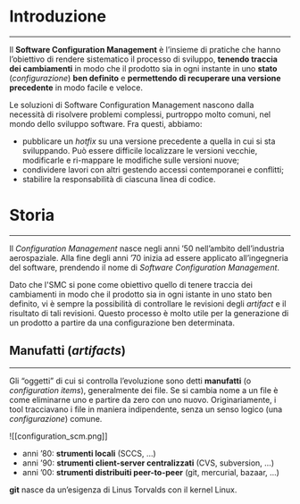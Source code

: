 # Introduzione
---
Il **Software Configuration Management** è l’insieme di pratiche che hanno l’obiettivo di rendere sistematico il processo di sviluppo, **tenendo traccia dei cambiamenti** in modo che il prodotto sia in ogni instante in uno **stato** (_configurazione_) **ben definito** e **permettendo di recuperare una versione precedente** in modo facile e veloce.

Le soluzioni di Software Configuration Management nascono dalla necessità di risolvere problemi complessi, purtroppo molto comuni, nel mondo dello sviluppo software.
Fra questi, abbiamo:

- pubblicare un _hotfix_ su una versione precedente a quella in cui si sta sviluppando. Può essere difficile localizzare le versioni vecchie, modificarle e ri-mappare le modifiche sulle versioni nuove;
- condividere lavori con altri gestendo accessi contemporanei e conflitti;
- stabilire la responsabilità di ciascuna linea di codice.

# Storia
---
Il *Configuration Management* nasce negli anni ’50 nell’ambito dell’industria aerospaziale. Alla fine degli anni ’70 inizia ad essere applicato all’ingegneria del software, prendendo il nome di *Software Configuration Management*.

Dato che l'SMC si pone come obiettivo quello di tenere traccia dei cambiamenti in modo che il prodotto sia in ogni istante in uno stato ben definito, vi è sempre la possibilità di controllare le revisioni degli _artifact_ e il risultato di tali revisioni.
Questo processo è molto utile per la generazione di un prodotto a partire da una configurazione ben determinata.

## Manufatti (*artifacts*)
---
Gli “oggetti” di cui si controlla l’evoluzione sono detti **manufatti** (o *configuration items*), generalmente dei file.
Se si cambia nome a un file è come eliminarne uno e partire da zero con uno nuovo. Originariamente, i tool tracciavano i file in maniera indipendente, senza un senso logico (una _configurazione_) comune.

![[configuration_scm.png]]

- anni ’80: **strumenti locali** (SCCS, …)
- anni ’90: **strumenti client-server centralizzati** (CVS, subversion, …)
- anni ’00: **strumenti distribuiti peer-to-peer** (git, mercurial, bazaar, …)

**git** nasce da un’esigenza di Linus Torvalds con il kernel Linux.